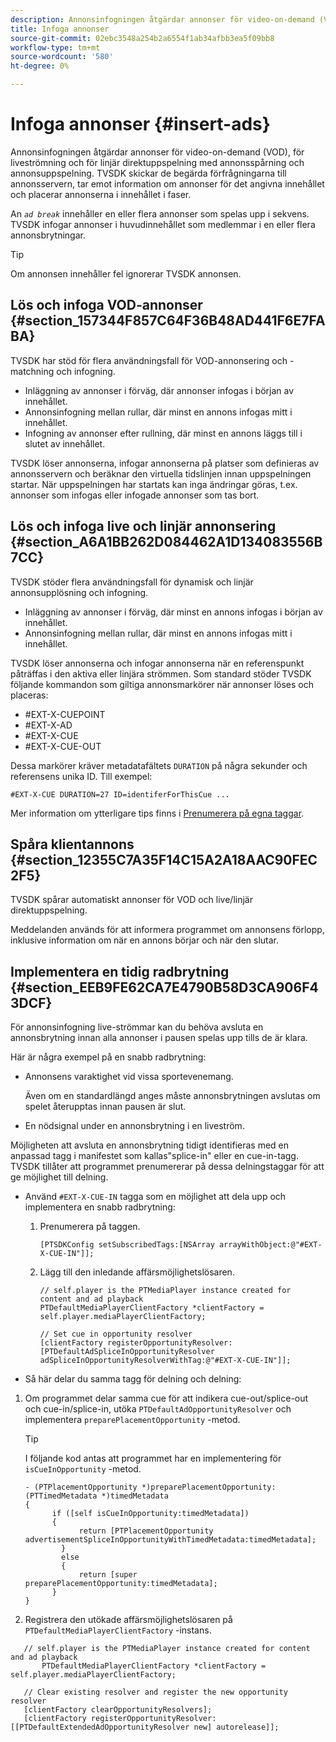 ```yaml
---
description: Annonsinfogningen åtgärdar annonser för video-on-demand (VOD), för liveströmning och för linjär direktuppspelning med annonsspårning och annonsuppspelning. TVSDK skickar de begärda förfrågningarna till annonsservern, tar emot information om annonser för det angivna innehållet och placerar annonserna i innehållet i faser.
title: Infoga annonser
source-git-commit: 02ebc3548a254b2a6554f1ab34afbb3ea5f09bb8
workflow-type: tm+mt
source-wordcount: '580'
ht-degree: 0%

---
```


# Infoga annonser {#insert-ads}

Annonsinfogningen åtgärdar annonser för video-on-demand (VOD), för liveströmning och för linjär direktuppspelning med annonsspårning och annonsuppspelning. TVSDK skickar de begärda förfrågningarna till annonsservern, tar emot information om annonser för det angivna innehållet och placerar annonserna i innehållet i faser.

An *`ad break`* innehåller en eller flera annonser som spelas upp i sekvens. TVSDK infogar annonser i huvudinnehållet som medlemmar i en eller flera annonsbrytningar.

>[!TIP]
>
>Om annonsen innehåller fel ignorerar TVSDK annonsen.

## Lös och infoga VOD-annonser {#section_157344F857C64F36B48AD441F6E7FABA}

TVSDK har stöd för flera användningsfall för VOD-annonsering och -matchning och infogning.

* Inläggning av annonser i förväg, där annonser infogas i början av innehållet.
* Annonsinfogning mellan rullar, där minst en annons infogas mitt i innehållet.
* Infogning av annonser efter rullning, där minst en annons läggs till i slutet av innehållet.

TVSDK löser annonserna, infogar annonserna på platser som definieras av annonsservern och beräknar den virtuella tidslinjen innan uppspelningen startar. När uppspelningen har startats kan inga ändringar göras, t.ex. annonser som infogas eller infogade annonser som tas bort.

## Lös och infoga live och linjär annonsering {#section_A6A1BB262D084462A1D134083556B7CC}

TVSDK stöder flera användningsfall för dynamisk och linjär annonsupplösning och infogning.

* Inläggning av annonser i förväg, där minst en annons infogas i början av innehållet.
* Annonsinfogning mellan rullar, där minst en annons infogas mitt i innehållet.

TVSDK löser annonserna och infogar annonserna när en referenspunkt påträffas i den aktiva eller linjära strömmen. Som standard stöder TVSDK följande kommandon som giltiga annonsmarkörer när annonser löses och placeras:

* #EXT-X-CUEPOINT
* #EXT-X-AD
* #EXT-X-CUE
* #EXT-X-CUE-OUT

Dessa markörer kräver metadatafältets `DURATION` på några sekunder och referensens unika ID. Till exempel:

```
#EXT-X-CUE DURATION=27 ID=identiferForThisCue ... 
```

Mer information om ytterligare tips finns i [Prenumerera på egna taggar](../../tvsdk-3x-ios-prog/ios-3x-advertising/ios-3x-custom-tags-configure/ios-3x-custom-tags-subscribe.md).

## Spåra klientannons {#section_12355C7A35F14C15A2A18AAC90FEC2F5}

TVSDK spårar automatiskt annonser för VOD och live/linjär direktuppspelning.

Meddelanden används för att informera programmet om annonsens förlopp, inklusive information om när en annons börjar och när den slutar.

## Implementera en tidig radbrytning {#section_EEB9FE62CA7E4790B58D3CA906F43DCF}

För annonsinfogning live-strömmar kan du behöva avsluta en annonsbrytning innan alla annonser i pausen spelas upp tills de är klara.

Här är några exempel på en snabb radbrytning:

* Annonsens varaktighet vid vissa sportevenemang.

  Även om en standardlängd anges måste annonsbrytningen avslutas om spelet återupptas innan pausen är slut.
* En nödsignal under en annonsbrytning i en liveström.

Möjligheten att avsluta en annonsbrytning tidigt identifieras med en anpassad tagg i manifestet som kallas&quot;splice-in&quot; eller en cue-in-tagg. TVSDK tillåter att programmet prenumererar på dessa delningstaggar för att ge möjlighet till delning.

* Använd `#EXT-X-CUE-IN` tagga som en möjlighet att dela upp och implementera en snabb radbrytning:

   1. Prenumerera på taggen.

      ```
      [PTSDKConfig setSubscribedTags:[NSArray arrayWithObject:@"#EXT-X-CUE-IN"]];
      ```

   1. Lägg till den inledande affärsmöjlighetslösaren.

      ```
      // self.player is the PTMediaPlayer instance created for content and ad playback 
      PTDefaultMediaPlayerClientFactory *clientFactory = self.player.mediaPlayerClientFactory; 
      
      // Set cue in opportunity resolver 
      [clientFactory registerOpportunityResolver:[PTDefaultAdSpliceInOpportunityResolver adSpliceInOpportunityResolverWithTag:@"#EXT-X-CUE-IN"]];
      ```

* Så här delar du samma tagg för delning och delning:

1. Om programmet delar samma cue för att indikera cue-out/splice-out och cue-in/splice-in, utöka `PTDefaultAdOpportunityResolver` och implementera `preparePlacementOpportunity` -metod.

   >[!TIP]
   >
   >I följande kod antas att programmet har en implementering för `isCueInOpportunity` -metod.

   ```
   - (PTPlacementOpportunity *)preparePlacementOpportunity:(PTTimedMetadata *)timedMetadata 
   { 
         if ([self isCueInOpportunity:timedMetadata]) 
         { 
               return [PTPlacementOpportunity advertisementSpliceInOpportunityWithTimedMetadata:timedMetadata]; 
           } 
           else 
           { 
               return [super preparePlacementOpportunity:timedMetadata]; 
         } 
   }
   ```

1. Registrera den utökade affärsmöjlighetslösaren på `PTDefaultMediaPlayerClientFactory` -instans.

```
   // self.player is the PTMediaPlayer instance created for content and ad playback 
       PTDefaultMediaPlayerClientFactory *clientFactory = self.player.mediaPlayerClientFactory; 
             
   // Clear existing resolver and register the new opportunity resolver 
   [clientFactory clearOpportunityResolvers]; 
   [clientFactory registerOpportunityResolver:[[PTDefaultExtendedAdOpportunityResolver new] autorelease]];
```
